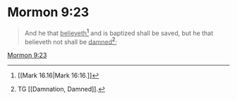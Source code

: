 # Mormon 9:23

> And he that <u>believeth</u>[^a] and is baptized shall be saved, but he that believeth not shall be <u>damned</u>[^b];

[Mormon 9:23](https://www.churchofjesuschrist.org/study/scriptures/bofm/morm/9?lang=eng&id=p23#p23)


[^a]: [[Mark 16.16|Mark 16:16.]]
[^b]: TG [[Damnation, Damned]].
